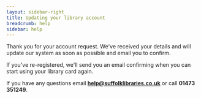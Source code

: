 ```yaml
---
layout: sidebar-right
title: Updating your library account
breadcrumb: help
sidebar: help
---
```


Thank you for your account request. We've received your details and will update our system as soon as possible and email you to confirm.

If you've re-registered, we'll send you an email confirming when you can start using your library card again.

If you have any questions email **help@suffolklibraries.co.uk** or call **01473 351249**.
